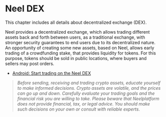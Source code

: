 # Neel DEX

This chapter includes all details about decentralized exchange \(DEX\).

Neel provides a decentralized exchange, which allows trading different assets back and forth between users, as a traditional exchange, with stronger security guarantees to end users due to its decentralized nature. An opportunity of creating some new assets, based on Neel, allows early trading of a crowdfunding stake, that provides liquidity for tokens. For this purpose, tokens should be sold in public locations, where buyers and sellers may post orders.

* [Android: Start trading on the Neel DEX](neel-dex/start-trading-on-the-neel-dex.md)

> _Before sending, receiving and trading crypto assets, educate yourself to make informed decisions. Crypto assets are volatile, and the prices can go up and down. Carefully evaluate your trading goals and the financial risk you are willing to take.
> Please beware that Neelplatform does not provide financial, tax, or legal advice. You should make such decisions on your own or consult with reliable experts_.
